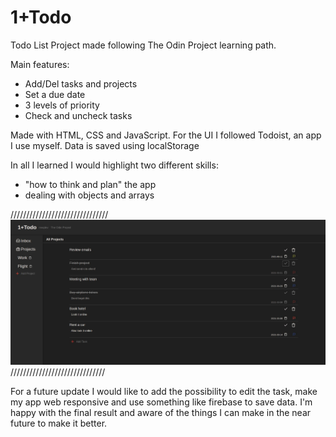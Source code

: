# 1+Todo

Todo List Project made following The Odin Project learning path.

Main features:
- Add/Del tasks and projects
- Set a due date
- 3 levels of priority
- Check and uncheck tasks

Made with HTML, CSS and JavaScript. For the UI I followed Todoist, an app I use myself.
Data is saved using localStorage

In all I learned I would highlight two different skills: 
- "how to think and plan" the app
- dealing with objects and arrays

///////////////////////////////
<img src="onemoretodo.JPG">
//////////////////////////////

For a future update I would like to add the possibility to edit the task, make my app web responsive and use something like firebase to save data.
I'm happy with the final result and aware of the things I can make in the near future to make it better.
